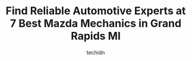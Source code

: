 ---
layout: ampstory
image: https://images.unsplash.com/photo-1639927662977-8794d56a9050?ixlib=rb-4.0.3&ixid=MnwxMjA3fDB8MHxwaG90by1wYWdlfHx8fGVufDB8fHx8&auto=format&fit=crop&w=640&h=853&q=80
author: techidn
featured: false
description: For top-quality automotive repairs and maintenance, visit the 7 best Mazda Mechanic in Grand Rapids MI, USA. Their reputation for excellence and their dedication to customer satisfaction mak
title: Find Reliable Automotive Experts at 7 Best Mazda Mechanics in Grand Rapids MI
cover:
   title: Find Reliable Automotive Experts at 7 Best Mazda Mechanics in Grand Rapids MI
   subtitle: Rickpate
   background: https://images.unsplash.com/photo-1639927662977-8794d56a9050?ixlib=rb-4.0.3&ixid=MnwxMjA3fDB8MHxwaG90by1wYWdlfHx8fGVufDB8fHx8&auto=format&fit=crop&w=640&h=853&q=80

pages: 
 - layout: thirds
   top: <h1>#1 Tuffy Tire & Auto Service Center</h1>
   bottom: "<p>Its been a few years since I visited this shop. Yesterday I dropped in shortly after they opened. The front brakes were replaced, the oil and filter changed, and tires r</p>"
   background: https://www.knot35.com/toplist/wp-content/uploads/2023/06/best-mazda-mechanic-1-in-grand-rapids-mi-1685839688.jpeg
   backgroundblur: true
 - layout: thirds
   top: <h1>#2 Grand Rapids Motorcar Service</h1>
   bottom: "<p>2735 29th St SE, Grand Rapids, MI 49512, United States</p>"
   background: https://www.knot35.com/toplist/wp-content/uploads/2023/06/best-mazda-mechanic-2-in-grand-rapids-mi-1685839688.jpeg
   cta:
      link: https://www.knot35.com/toplist/find-reliable-automotive-experts-at-7-best-mazda-mechanics-in-grand-rapids-mi/
      text: Find Reliable Automotive Experts at 7 Best Mazda Mechanics in Grand Rapids MI
 - layout: thirds
   top: <h1>#3 Northeast Automotive</h1>
   bottom: "<p>1156 Knapp St NE, Grand Rapids, MI 49505, United States</p>"
   background: https://www.knot35.com/toplist/wp-content/uploads/2023/06/best-mazda-mechanic-3-in-grand-rapids-mi-1685839688.jpeg
   cta:
      link: https://www.knot35.com/toplist/find-reliable-automotive-experts-at-7-best-mazda-mechanics-in-grand-rapids-mi/
      text: Find Reliable Automotive Experts at 7 Best Mazda Mechanics in Grand Rapids MI
 - layout: thirds
   top: <h1>#4 Complete Automotive Repair Inc</h1>
   bottom: "<p>2625 Alpine Ave NW, Grand Rapids, MI 49544, United States</p>"
   background: https://images.unsplash.com/photo-1510906594845-bc082582c8cc?ixlib=rb-4.0.3&ixid=MnwxMjA3fDB8MHxwaG90by1wYWdlfHx8fGVufDB8fHx8&auto=format&fit=crop&w=640&h=853&q=80
   cta:
      link: https://www.knot35.com/toplist/find-reliable-automotive-experts-at-7-best-mazda-mechanics-in-grand-rapids-mi/
      text: Find Reliable Automotive Experts at 7 Best Mazda Mechanics in Grand Rapids MI
 - layout: thirds
   top: <h1>#5 Quality Auto Service</h1>
   bottom: "<p>606 Ottawa Ave NW, Grand Rapids, MI 49503, United States</p>"
   background: https://images.unsplash.com/photo-1614648718611-0635f29016cb?ixlib=rb-4.0.3&ixid=MnwxMjA3fDB8MHxwaG90by1wYWdlfHx8fGVufDB8fHx8&auto=format&fit=crop&w=640&h=853&q=80
   cta:
      link: https://www.knot35.com/toplist/find-reliable-automotive-experts-at-7-best-mazda-mechanics-in-grand-rapids-mi/
      text: Find Reliable Automotive Experts at 7 Best Mazda Mechanics in Grand Rapids MI
 - layout: thirds
   top: <h1>#6 Spaanstra Bros Automotive</h1>
   bottom: "<p>939 Fulton St E, Grand Rapids, MI 49503, United States</p>"
   background: https://images.unsplash.com/photo-1564951434112-64d74cc2a2d7?ixlib=rb-4.0.3&ixid=MnwxMjA3fDB8MHxwaG90by1wYWdlfHx8fGVufDB8fHx8&auto=format&fit=crop&w=640&h=853&q=80
   cta:
      link: https://www.knot35.com/toplist/find-reliable-automotive-experts-at-7-best-mazda-mechanics-in-grand-rapids-mi/
      text: Find Reliable Automotive Experts at 7 Best Mazda Mechanics in Grand Rapids MI
 - layout: thirds
   top: <h1>#7 Best Price Auto Repair</h1>
   bottom: "<p>46 Hall St SE, Grand Rapids, MI 49507, United States</p>"
   background: https://images.unsplash.com/photo-1462556791646-c201b8241a94?ixlib=rb-4.0.3&ixid=MnwxMjA3fDB8MHxwaG90by1wYWdlfHx8fGVufDB8fHx8&auto=format&fit=crop&w=640&h=853&q=80
   cta:
      link: https://www.knot35.com/toplist/find-reliable-automotive-experts-at-7-best-mazda-mechanics-in-grand-rapids-mi/
      text: Find Reliable Automotive Experts at 7 Best Mazda Mechanics in Grand Rapids MI
 - layout: thirds
   middle: Continue reading...
   background: https://images.unsplash.com/photo-1618556658017-fd9c732d1360?ixlib=rb-4.0.3&ixid=MnwxMjA3fDB8MHxwaG90by1wYWdlfHx8fGVufDB8fHx8&auto=format&fit=crop&w=640&h=853&q=80
   cta:
      link: https://www.knot35.com/toplist/find-reliable-automotive-experts-at-7-best-mazda-mechanics-in-grand-rapids-mi/
      text: Find Reliable Automotive Experts at 7 Best Mazda Mechanics in Grand Rapids MI
      
---